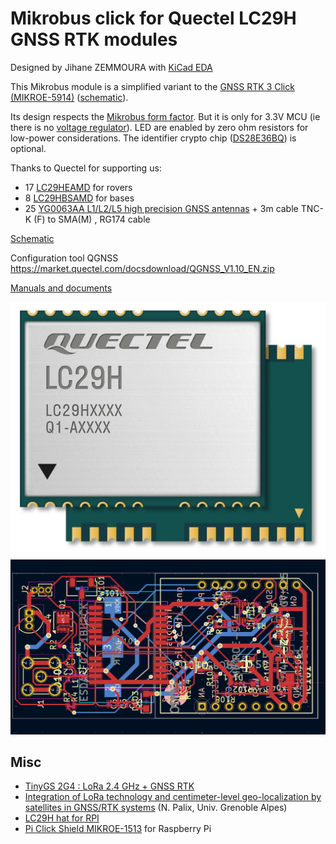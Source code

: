 # Mikrobus click for Quectel LC29H GNSS RTK modules

Designed by Jihane ZEMMOURA with [KiCad EDA](https://www.kicad.org/)

This Mikrobus module is a simplified variant to the [GNSS RTK 3 Click (MIKROE-5914)](https://www.mikroe.com/gnss-rtk-3-click) ([schematic](../../doc/gnss_rtk_3_click/GNSS_RTK_3_Click_v100_Schematic.PDF)).

Its design respects the [Mikrobus form factor](https://download.mikroe.com/documents/standards/mikrobus/mikrobus-standard-specification-v200.pdf). But it is only for 3.3V MCU (ie there is no [voltage regulator](https://product.torexsemi.com/en/system/files/series/xc6209.pdf)). LED are enabled by zero ohm resistors for low-power considerations. The identifier crypto chip ([DS28E36BQ](https://www.maximintegrated.com/en/products/embedded-security/secure-authenticators/DS28C36.html/storefront/my-quotes.html)) is optional.

Thanks to Quectel for supporting us:
* 17 [LC29HEAMD](https://www.quectel.com/product/gnss-lc29h) for rovers
* 8 [LC29HBSAMD](https://www.quectel.com/product/gnss-lc29h) for bases
* 25 [YG0063AA L1/L2/L5 high precision GNSS antennas](https://www.quectel.com/product/yg0063aa-high-precision-gnss-screw-mount-antenna/) + 3m cable TNC-K (F) to SMA(M) , RG174 cable

[Schematic](schematic.pdf)

Configuration tool QGNSS https://market.quectel.com/docsdownload/QGNSS_V1.10_EN.zip

[Manuals and documents](../../doc/quectel)

![lc29h](lc29h.jpg)
![](lc29h_mikrobus_layers.png)

## Misc
* [TinyGS 2G4 : LoRa 2.4 GHz + GNSS RTK](https://github.com/thingsat/tinygs_2g4station)
* [Integration of LoRa technology and centimeter-level geo-localization by satellites in GNSS/RTK systems](https://journees-lpwan-2023.liglab.fr/Presentations/poster-RTK-LoRa.pdf) (N. Palix, Univ. Grenoble Alpes)
* [LC29H hat for RPI](https://www.waveshare.com/wiki/LC29H(XX)_GPS/RTK_HAT)
* [Pi Click Shield MIKROE-1513](https://www.mikroe.com/pi-click-shield-connectors-soldered) for Raspberry Pi
